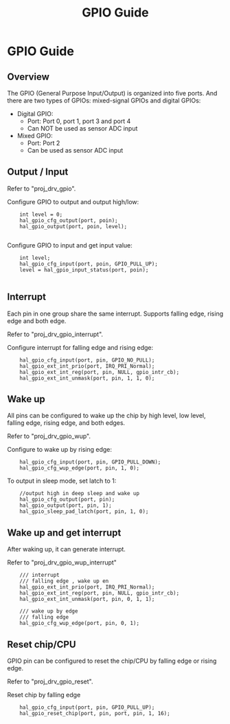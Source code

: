 ﻿---
title: "GPIO Guide"
---
# GPIO Guide
## Overview

The GPIO (General Purpose Input/Output) is organized into five ports. And there are two types of GPIOs: mixed-signal GPIOs and digital GPIOs:
- Digital GPIO:
	- Port: Port 0, port 1, port 3 and port 4
	- Can NOT be used as sensor ADC input
- Mixed GPIO:
	- Port: Port 2
	- Can be used as sensor ADC input

## Output / Input
Refer to "proj_drv_gpio".

Configure GPIO to output and output high/low:
```
	int level = 0;
	hal_gpio_cfg_output(port, poin);
	hal_gpio_output(port, poin, level);
	
```

Configure GPIO to input and get input value:
```
	int level;
	hal_gpio_cfg_input(port, poin, GPIO_PULL_UP);
	level = hal_gpio_input_status(port, poin);
	
```
## Interrupt
Each pin in one group share the same interrupt. Supports falling edge, rising edge and both edge.

Refer to "proj_drv_gpio_interrupt".

Configure interrupt for falling edge and rising edge:
```
	hal_gpio_cfg_input(port, pin, GPIO_NO_PULL);
	hal_gpio_ext_int_prio(port, IRQ_PRI_Normal);
	hal_gpio_ext_int_reg(port, pin, NULL, gpio_intr_cb);
	hal_gpio_ext_int_unmask(port, pin, 1, 1, 0);
```
## Wake up
All pins can be configured to wake up the chip by high level, low level, falling edge, rising edge, and both edges.

Refer to "proj_drv_gpio_wup".

Configure to wake up by rising edge:
```
	hal_gpio_cfg_input(port, pin, GPIO_PULL_DOWN);
	hal_gpio_cfg_wup_edge(port, pin, 1, 0);
```

To output in sleep mode, set latch to 1:
```
	//output high in deep sleep and wake up
	hal_gpio_cfg_output(port, pin);
	hal_gpio_output(port, pin, 1);
	hal_gpio_sleep_pad_latch(port, pin, 1, 0);
```

## Wake up and get interrupt
After waking up, it can generate interrupt.

Refer to "proj_drv_gpio_wup_interrupt"

```
	/// interrupt
	/// falling edge , wake up en
	hal_gpio_ext_int_prio(port, IRQ_PRI_Normal);
	hal_gpio_ext_int_reg(port, pin, NULL, gpio_intr_cb);
	hal_gpio_ext_int_unmask(port, pin, 0, 1, 1);
	
	/// wake up by edge
	///	falling edge
	hal_gpio_cfg_wup_edge(port, pin, 0, 1);
```

## Reset chip/CPU
GPIO pin can be configured to reset the chip/CPU by falling edge or rising edge.

Refer to "proj_drv_gpio_reset".

Reset chip by falling edge
```
    hal_gpio_cfg_input(port, pin, GPIO_PULL_UP);
	hal_gpio_reset_chip(port, pin, port, pin, 1, 16);
```






